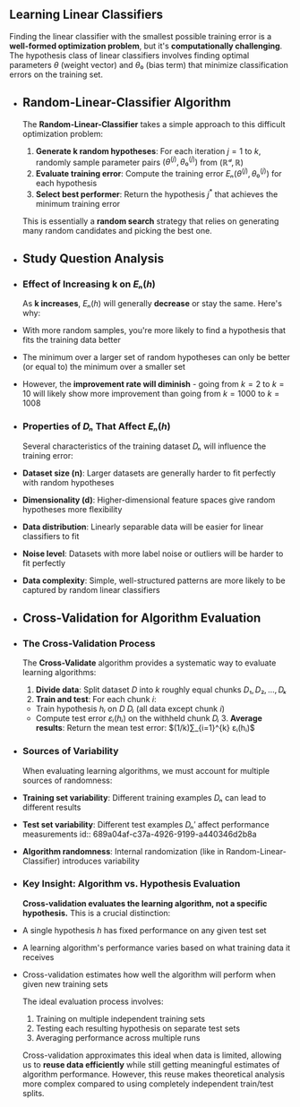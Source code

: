 ## Learning Linear Classifiers

Finding the linear classifier with the smallest possible training error is a **well-formed optimization problem**, but it's **computationally challenging**. The hypothesis class of linear classifiers involves finding optimal parameters $θ$ (weight vector) and $θ₀$ (bias term) that minimize classification errors on the training set.
- ## Random-Linear-Classifier Algorithm
  
  The **Random-Linear-Classifier** takes a simple approach to this difficult optimization problem:
  
  1. **Generate k random hypotheses**: For each iteration $j = 1$ to $k$, randomly sample parameter pairs $(θ^{(j)}, θ₀^{(j)})$ from $(ℝᵈ, ℝ)$
  2. **Evaluate training error**: Compute the training error $Eₙ(θ^{(j)}, θ₀^{(j)})$ for each hypothesis
  3. **Select best performer**: Return the hypothesis $j^*$ that achieves the minimum training error
  
  This is essentially a **random search** strategy that relies on generating many random candidates and picking the best one.
- ## Study Question Analysis
- ### Effect of Increasing k on $Eₙ(h)$
  
  As **k increases**, $Eₙ(h)$ will generally **decrease** or stay the same. Here's why:
- With more random samples, you're more likely to find a hypothesis that fits the training data better
- The minimum over a larger set of random hypotheses can only be better (or equal to) the minimum over a smaller set
- However, the **improvement rate will diminish** - going from $k=2$ to $k=10$ will likely show more improvement than going from $k=1000$ to $k=1008$
- ### Properties of $Dₙ$ That Affect $Eₙ(h)$
  
  Several characteristics of the training dataset $Dₙ$ will influence the training error:
- **Dataset size (n)**: Larger datasets are generally harder to fit perfectly with random hypotheses
- **Dimensionality (d)**: Higher-dimensional feature spaces give random hypotheses more flexibility
- **Data distribution**: Linearly separable data will be easier for linear classifiers to fit
- **Noise level**: Datasets with more label noise or outliers will be harder to fit perfectly
- **Data complexity**: Simple, well-structured patterns are more likely to be captured by random linear classifiers
- ## Cross-Validation for Algorithm Evaluation
- ### The Cross-Validation Process
  
  The **Cross-Validate** algorithm provides a systematic way to evaluate learning algorithms:
  
  1. **Divide data**: Split dataset $D$ into $k$ roughly equal chunks $D₁, D₂, ..., Dₖ$
  2. **Train and test**: For each chunk $i$:
	- Train hypothesis $hᵢ$ on $D \ Dᵢ$ (all data except chunk $i$)
	- Compute test error $εᵢ(hᵢ)$ on the withheld chunk $Dᵢ$
	  3. **Average results**: Return the mean test error: $(1/k)∑_{i=1}^{k} εᵢ(hᵢ)$
- ### Sources of Variability
  
  When evaluating learning algorithms, we must account for multiple sources of randomness:
- **Training set variability**: Different training examples $Dₙ$ can lead to different results
- **Test set variability**: Different test examples $Dₙ'$ affect performance measurements
  id:: 689a04af-c37a-4926-9199-a440346d2b8a
- **Algorithm randomness**: Internal randomization (like in Random-Linear-Classifier) introduces variability
- ### Key Insight: Algorithm vs. Hypothesis Evaluation
  
  **Cross-validation evaluates the learning algorithm, not a specific hypothesis.** This is a crucial distinction:
- A single hypothesis $h$ has fixed performance on any given test set
- A learning algorithm's performance varies based on what training data it receives
- Cross-validation estimates how well the algorithm will perform when given new training sets
  
  The ideal evaluation process involves:
  
  1. Training on multiple independent training sets
  2. Testing each resulting hypothesis on separate test sets
  3. Averaging performance across multiple runs
  
  Cross-validation approximates this ideal when data is limited, allowing us to **reuse data efficiently** while still getting meaningful estimates of algorithm performance. However, this reuse makes theoretical analysis more complex compared to using completely independent train/test splits.